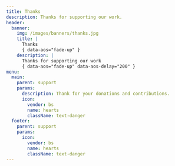 ```yaml
---
title: Thanks
description: Thanks for supporting our work.
header:
  banner:
    img: /images/banners/thanks.jpg
    title: |
      Thanks
      { data-aos="fade-up" }
    description: |
      Thanks for supporting our work
      { data-aos="fade-up" data-aos-delay="200" }
menu:
  main:
    parent: support
    params:
      description: Thank for your donations and contributions.
      icon:
        vendor: bs
        name: hearts
        className: text-danger
  footer:
    parent: support
    params:
      icon:
        vendor: bs
        name: hearts
        className: text-danger
---
```

